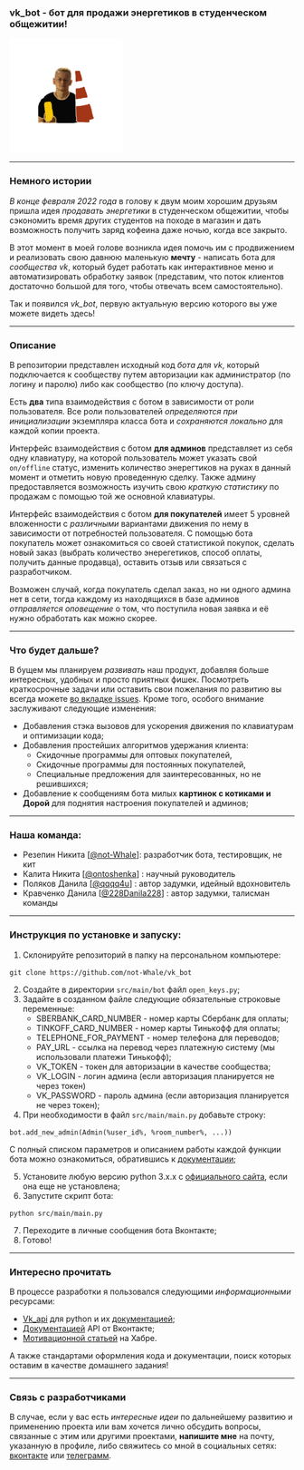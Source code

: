 ### vk_bot - бот для продажи энергетиков в студенческом общежитии!
<img src="./src/resources/photos/main_logo.png" alt="logo" width="200px"/>

***
### Немного истории
*В конце февраля 2022 года* в голову к двум моим хорошим друзьям пришла идея *продавать энергетики* в студенческом общежитии, чтобы сэкономить время других студентов на походе в магазин и дать возможность получить заряд кофеина даже ночью, когда все закрыто. 

В этот момент в моей голове возникла идея помочь им с продвижением и реализовать свою давнюю маленькую **мечту** - написать бота для *сообщества vk*, который будет работать как интерактивное меню и автоматизировать обработку заявок (представим, что поток клиентов достаточно большой для того, чтобы отвечать всем самостоятельно).

Так и появился *vk_bot*, первую актуальную версию которого вы уже можете видеть здесь!
***
### Описание
В репозитории представлен исходный код *бота для vk*, который подключается к сообществу путем авторизации как администратор (по логину и паролю) либо как сообщество (по ключу доступа). 

Есть **два** типа взаимодействия с ботом в зависимости от роли пользователя. Все роли пользователей *определяются при инициализации* экземпляра класса бота и *сохраняются локально* для каждой копии проекта. 

Интерфейс взаимодействия с ботом **для админов** представляет из себя одну клавиатуру, на которой пользователь может указать свой `on/offline` статус, изменить количество энерегтиков на руках в данный момент и отметить новую проведенную сделку. Также админу предоставляется возможность изучить свою *краткую статистику* по продажам с помощью той же основной клавиатуры. 

Интерфейс взаимодействия с ботом **для покупателей** имеет 5 уровней вложенности с *различными* вариантами движения по нему в зависимости от потребностей пользователя. С помощью бота покупатель может ознакомиться со своей статистикой покупок, сделать новый заказ (выбрать количество энерегетиков, способ оплаты, получить данные продавца), оставить отзыв или связаться с разработчиком.

Возможен случай, когда покупатель сделал заказ, но ни одного админа нет в сети, тогда каждому из находящихся в базе админов *отправляется оповещение* о том, что поступила новая заявка и её нужно обработать как можно скорее.
***
### Что будет дальше? 
В бущем мы планируем *развивать* наш продукт, добавляя больше интересных, удобных и просто приятных фишек. Посмотреть краткосрочные задачи или оставить свои пожелания по развитию вы всегда можете [во вкладке issues](https://github.com/not-Whale/vk_bot/issues). Кроме того, особого внимание заслуживают следующие изменения:
* Добавления стэка вызовов для ускорения движения по клавиатурам и оптимизации кода;
* Добавления простейших алгоритмов удержания клиента: 
    * Скидочные программы для оптовых покупателей, 
    * Скидочные программы для постоянных покупателей, 
    * Специальные предложения для заинтересованных, но не решившихся;
* Добавление к сообщениям бота милых **картинок с котиками и Дорой** для поднятия настроения покупателей и админов;
***
### Наша команда:
* Резепин Никита [[@not-Whale](https://github.com/not-Whale)]: разработчик бота, тестировщик, не кит
* Калита Никита [[@ontoshenka](https://github.com/ontoshenka)] : научный руководитель
* Поляков Данила [[@qqqq4u](https://github.com/qqqq4u)] : автор задумки, идейный вдохновитель
* Кравченко Данила [[@228Danila228](https://github.com/228Danila228)] : автор задумки, талисман команды
***
### Инструкция по установке и запуску:
1. Склонируйте репозиторий в папку на персональном компьютере:  
```
git clone https://github.com/not-Whale/vk_bot
```
2. Создайте в директории `src/main/bot` файл `open_keys.py`;
3. Задайте в созданном файле следующие обязательные строковые переменные:
    * SBERBANK_CARD_NUMBER - номер карты Сбербанк для оплаты;
    * TINKOFF_CARD_NUMBER - номер карты Тинькофф для оплаты;
    * TELEPHONE_FOR_PAYMENT - номер телефона для переводов;
    * PAY_URL - ссылка на перевод через платежную систему (мы использовали платежи Тинькофф);
    * VK_TOKEN - токен для авторизации в качестве сообщества;
    * VK_LOGIN - логин админа (если авторизация планируется не через токен)
    * VK_PASSWORD - пароль админа (если авторизация планируется не через токен);
4. При необходимости в файл `src/main/main.py` добавьте строку:  
```
bot.add_new_admin(Admin(%user_id%, %room_number%, ...))
```
С полный списком параметров и описанием работы каждой функции бота можно ознакомиться, обратившись к [документации](https://github.com/not-Whale/vk_bot/docs);  

5. Установите любую версию python 3.x.x c [официального сайта](https://www.python.org/downloads/), если она еще не установлена;
6. Запустите скрипт бота:  
```
python src/main/main.py
```
7. Переходите в личные сообщения бота Вконтакте;
8. Готово!
***
### Интересно прочитать
В процессе разработки я пользовался следующими *информационными* ресурсами:
* [Vk_api](https://github.com/python273/vk_api) для python и их [документацией](https://vk-api.readthedocs.io/en/latest/);
* [Документацией](https://vk.com/dev/methods) API от Вконтакте;
* [Мотивационной статьей](https://habr.com/ru/post/427691/) на Хабре.  

А также стандартами оформления кода и документации, поиск которых оставим в качестве домашнего задания!
***
### Связь с разработчиками
В случае, если у вас есть *интересные идеи* по дальнейшему развитию и применению проекта или вам хочется лично обсудить вопросы, связанные с этим или другими проектами, **напишите мне** на почту, указанную в профиле, либо свяжитесь со мной в социальных сетях: [вконтакте](https://vk.com/rezepinn) или [телеграмм](https://t.me/rezepinn).
